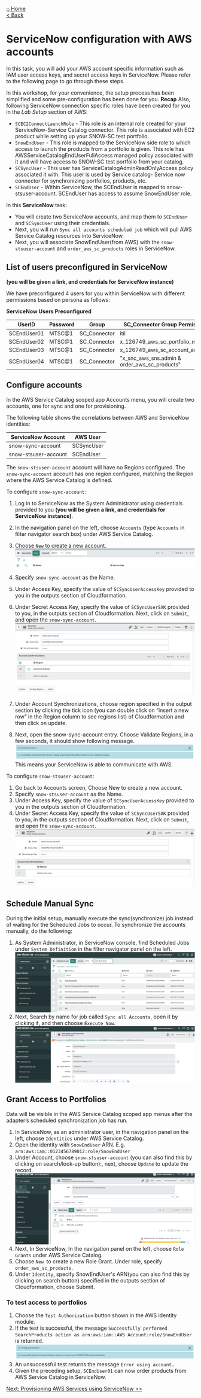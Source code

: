[⌂ Home](/labs/end-to-end-it-lifecycle-management/README.md)
<br />[< Back](/labs/end-to-end-it-lifecycle-management/resources/LAB-EXECUTION-2.md)

# ServiceNow configuration with AWS accounts
In this task, you will add your AWS account specific information such as IAM user access keys, and secret access keys in ServiceNow. Please refer to the following page to go through these steps.

In this workshop, for your convenience, the setup process has been simplified and some pre-configuration has been done for you. 
**Recap**
Also, following ServiceNow connection specific roles have been created for you in the _Lab Setup_ section of AWS:
- `SCEC2ConnectLaunchRole` - This role is an internal role created for your ServiceNow-Service Catalog
connector. This role is associated with EC2 product while setting up your SNOW-SC test portfolio.
- `SnowEndUser` - This role is mapped to the ServiceNow side role to which access to launch the products from a portfolio is given. This role has AWSServiceCatalogEndUserFullAccess managed policy associated with it and will have access to SNOW-SC test portfolio from your catalog.
- `SCSyncUser` - This user has ServiceCatalogAdminReadOnlyAccess policy associated it with. This user is used by Service catalog- Service now connector for synchronizing portfolios, products, etc.
- `SCEndUser` - Within ServiceNow, the SCEndUser is mapped to snow-stsuser-account. SCEndUser has access to assume SnowEndUser role.

In this **ServiceNow** task:
- You will create two ServiceNow accounts, and map them to `SCEndUser` and `SCSyncUser` using their credentials.
- Next, you will run `Sync all accounts scheduled job` which will pull AWS Service Catalog resources into ServiceNow. 
- Next, you will associate SnowEndUser(from AWS) with the `snow-stsuser-account` and `order_aws_sc_products` roles in ServiceNow.

## List of users preconfigured in ServiceNow
**(you will be given a link, and credentials for ServiceNow instance)**

We have preconfigured 4 users for you within ServiceNow with different permissions based on persona as follows:

**ServiceNow Users Preconfigured** 			

|UserID	    |Password | 	Group	    |     SC_Connector Group Permissions            |
|-----------|---------|-----------------|-----------------------------------------------|
|SCEndUser01|MTSC@1	  | SC_Connector	|  itil                                         |
|SCEndUser02|MTSC@1	  | SC_Connector	|  x_126749_aws_sc_portfolio_manager            |
|SCEndUser03|MTSC@1	  | SC_Connector	|  x_126749_aws_sc_account_admin                |
|SCEndUser04|MTSC@1	  | SC_Connector	|  "x_snc_aws_sns.admin & order_aws_sc_products"|

## Configure accounts
In the AWS Service Catalog scoped app Accounts menu, you will create two accounts, one for sync and one for provisioning. 

The following table shows the correlations between AWS and ServiceNow identities:

| ServiceNow Account   | AWS User   |
|----------------------|------------|
| snow-sync-account    | SCSyncUser |
| snow-stsuser-account | SCEndUser  |

The `snow-stsuser-account` account will have no Regions configured. The `snow-sync-account` account has one region configured, matching the Region where the AWS Service Catalog is defined.

To configure `snow-sync-account`:
1. Log in to ServiceNow as the System Administrator using credentials provided to you **(you will be given a link, and credentials for ServiceNow instance)**.
2. In the navigation panel on the left, choose `Accounts` (type `Accounts` in filter navigator search box) under AWS Service Catalog.
3. Choose `New` to create a new account.
![snow-acc-config-0](/labs/end-to-end-it-lifecycle-management/resources/snow-acc-config-0.png)
4. Specify `snow-sync-account` as the Name.
5. Under Access Key, specify the value of `SCSyncUserAccessKey` provided to you in the outputs section of Cloudformation.
6. Under Secret Access Key, specify the value of `SCSyncUserSAK` provided to you, in the outputs section of Cloudformation. Next, click on `Submit`, and open the `snow-sync-account`.
![snow-acc-config-1](/labs/end-to-end-it-lifecycle-management/resources/snow-acc-config-1.png)

7. Under Account Synchronizations, choose region specified in the output section by clicking the tick icon (you can double click on “insert a new row” in the Region column to see regions list) of Cloudformation and then click
on update.
8. Next, open the snow-sync-account entry. Choose Validate Regions, in a few seconds, it should show following message. 
![snow-acc-config-3](/labs/end-to-end-it-lifecycle-management/resources/snow-acc-config-3.png)
This means your ServiceNow is able to communicate with AWS.

To configure `snow-stsuser-account`:
1. Go back to Accounts screen, Choose New to create a new account.
2. Specify `snow-stsuser-account` as the Name.
3. Under Access Key, specify the value of `SCSyncUserAccessKey` provided to you in the outputs section of Cloudformation.
4. Under Secret Access Key, specify the value of `SCSyncUserSAK` provided to you, in the outputs section of Cloudformation. Next, click on `Submit`, and open the `snow-sync-account`.
![snow-acc-config-4](/labs/end-to-end-it-lifecycle-management/resources/snow-acc-config-4.png)

## Schedule Manual Sync
During the initial setup, manually execute the sync(synchronize) job instead of waiting for the Scheduled Jobs to occur. To synchronize the accounts manually, do the following:
1. As System Administrator, in ServiceNow console, find Scheduled Jobs under `System Definition` in the filter navigator panel on the left.
![snow-acc-config-5](/labs/end-to-end-it-lifecycle-management/resources/snow-acc-config-5.png)
2. Next, Search by name for job called `Sync all Accounts`, open it by clicking it, and then choose `Execute Now`.
![snow-acc-config-6](/labs/end-to-end-it-lifecycle-management/resources/snow-acc-config-6.png)

## Grant Access to Portfolios
Data will be visible in the AWS Service Catalog scoped app menus after the adapter’s scheduled synchronization job has run.
1. In ServiceNow, as an administrator user, in the navigation panel on the left, choose `Identities` under AWS Service Catalog.
2. Open the identity with `SnowEndUser` ARN. E.g. `arn:aws:iam::0123456789012:role/SnowEndUser`
3. Under Account, choose `snow-stsuser-account` (you can also find this by clicking on search/look-up button):, next, choose `Update` to update the record.
![snow-acc-config-7](/labs/end-to-end-it-lifecycle-management/resources/snow-acc-config-7.png)
4. Next, In ServiceNow, In the navigation panel on the left, choose `Role Grants` under AWS Service Catalog.
5. Choose `New `to create a new Role Grant. Under role, specify `order_aws_sc_products`.
6. Under `Identity`, specify SnowEndUser's ARN(you can also find this by clicking on search button) specified in the outputs section of Cloudformation, choose Submit.

### To test access to portfolios
1.	Choose the `Test Authorization` button shown in the AWS identity module.
2.	If the test is successful, the message `Successfully performed SearchProducts action as arn:aws:iam::AWS Account:role/SnowEndUser` is returned. 
![snow-acc-config-8](/labs/end-to-end-it-lifecycle-management/resources/snow-acc-config-8.png)
3.	An unsuccessful test returns the message `Error using account…`
4.	Given the preceding setup, `SCEndUser01` can now order products from AWS Service Catalog in ServiceNow.

[Next: Provisioning AWS Services using ServiceNow >>](/labs/end-to-end-it-lifecycle-management/resources/README-SNOW-PROVISIONING.md)